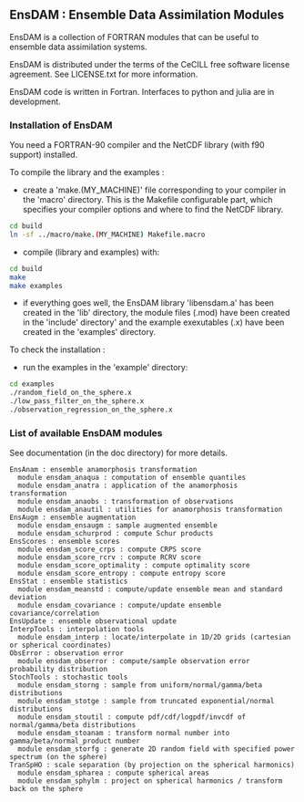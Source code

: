 ## EnsDAM : Ensemble Data Assimilation Modules

EnsDAM is a collection of FORTRAN modules
that can be useful to ensemble data assimilation systems.

EnsDAM is distributed under the terms of the CeCILL free software license agreement.
See LICENSE.txt for more information. 

EnsDAM code is written in Fortran.
Interfaces to python and julia are in development.

### Installation of EnsDAM

You need a FORTRAN-90 compiler and the NetCDF library (with f90 support) installed.

To compile the library and the examples :

- create a 'make.(MY_MACHINE)' file corresponding to your compiler in the 'macro' directory.
  This is the Makefile configurable part, which specifies
  your compiler options and where to find the NetCDF library.

```bash
cd build
ln -sf ../macro/make.(MY_MACHINE) Makefile.macro
```

- compile (library and examples) with:

```bash
cd build
make
make examples
```

- if everything goes well, the EnsDAM library 'libensdam.a'
  has been created in the 'lib' directory, the module files (.mod)
  have been created in the 'include' directory' and the example
  exexutables (.x) have been created in the 'examples' directory.

 To check the installation :

 - run the examples in the 'example' directory:

```bash
cd examples
./random_field_on_the_sphere.x
./low_pass_filter_on_the_sphere.x
./observation_regression_on_the_sphere.x
```

### List of available EnsDAM modules

See documentation (in the doc directory) for more details.

```
EnsAnam : ensemble anamorphosis transformation
  module ensdam_anaqua : computation of ensemble quantiles
  module ensdam_anatra : application of the anamorphosis transformation
  module ensdam_anaobs : transformation of observations
  module ensdam_anautil : utilities for anamorphosis transformation
EnsAugm : ensemble augmentation
  module ensdam_ensaugm : sample augmented ensemble
  module ensdam_schurprod : compute Schur products
EnsScores : ensemble scores
  module ensdam_score_crps : compute CRPS score
  module ensdam_score_rcrv : compute RCRV score
  module ensdam_score_optimality : compute optimality score
  module ensdam_score_entropy : compute entropy score
EnsStat : ensemble statistics
  module ensdam_meanstd : compute/update ensemble mean and standard deviation
  module ensdam_covariance : compute/update ensemble covariance/correlation
EnsUpdate : ensemble observational update
InterpTools : interpolation tools
  module ensdam_interp : locate/interpolate in 1D/2D grids (cartesian or spherical coordinates)
ObsError : observation error
  module ensdam_obserror : compute/sample observation error probability distribution
StochTools : stochastic tools
  module ensdam_storng : sample from uniform/normal/gamma/beta distributions
  module ensdam_stotge : sample from truncated exponential/normal distributions
  module ensdam_stoutil : compute pdf/cdf/logpdf/invcdf of normal/gamma/beta distributions
  module ensdam_stoanam : transform normal number into gamma/beta/normal_product number
  module ensdam_storfg : generate 2D random field with specified power spectrum (on the sphere)
TranSpHO : scale separation (by projection on the spherical harmonics)
  module ensdam_spharea : compute spherical areas
  module ensdam_sphylm : project on spherical harmonics / transform back on the sphere
```

